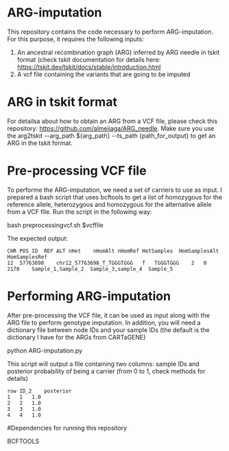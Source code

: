 # ARG-imputation

This repository contains the code necessary to perform ARG-imputation. For this purpose, it requires the following inputs:

1. An ancestral recombination graph (ARG) inferred by ARG needle in tskit format (check tskit documentation for details here: https://tskit.dev/tskit/docs/stable/introduction.html
2. A vcf file containing the variants that are going to be imputed

# ARG in tskit format
For detailsa about how to obtain an ARG from a VCF file, please check this repository: https://github.com/almejiaga/ARG_needle. Make sure you use the arg2tskit --arg_path ${arg_path} --ts_path {path_for_output} to get an ARG in the tskit format.

# Pre-processing VCF file
To performe the ARG-imputation, we need a set of carriers to use as input. I prepared a bash script that uses bcftools to get a list of homozygous for the reference allele, heterozygous and homozygous for the alternative allele from a VCF file. Run the script in the following way:

bash preprocessingvcf.sh $vcffile

The expected output:

```
CHR	POS	ID	REF	ALT	nHet	nHomAlt	nHomRef	HetSamples	HomSamplesAlt	HomSamplesRef
12	57763698	chr12_57763698_T_TGGGTGGG	T	TGGGTGGG	2	0	2170	Sample_1,Sample_2  Sample_3,sample_4  Sample_5		
```
# Performing ARG-imputation

After pre-processing the VCF file, it can be used as input along with the ARG file to perform genotype imputation. In addition, you will need a dictionary file between node IDs and your sample IDs (the default is the dictionary I have for the ARGs from CARTaGENE)

python ARG-imputation.py

This script will output a file containing two columns: sample IDs and posterior probability of being a carrier (from 0 to 1, check methods for details)
```
row ID_2	posterior
1	1	1.0
2	2	1.0
3	3	1.0
4	4	1.0
```
#Dependencies for running this repository

BCFTOOLS





